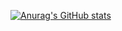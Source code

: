 
[![Anurag's GitHub stats](https://github-readme-stats.vercel.app/api?username=Motsyrhc)](https://github.com/anuraghazra/github-readme-stats)
<!--
**Motsyrhc/Motsyrhc** is a ✨ _special_ ✨ repository because its `README.md` (this file) appears on your GitHub profile.

Here are some ideas to get you started:

- 🔭 I’m currently working on ...
- 🌱 I’m currently learning ...
- 👯 I’m looking to collaborate on ...
- 🤔 I’m looking for help with ...
- 💬 Ask me about ...
- 📫 How to reach me: ...
- 😄 Pronouns: ...
- ⚡ Fun fact: ...
-->

